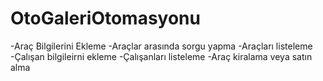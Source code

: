 # OtoGaleriOtomasyonu

-Araç Bilgilerini Ekleme 
-Araçlar arasında sorgu yapma
-Araçları listeleme
-Çalışan bilgileirni ekleme
-Çalışanları listeleme
-Araç kiralama veya satın alma  


